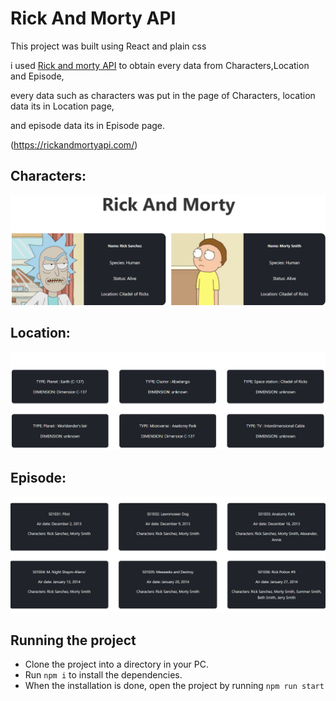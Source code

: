 # Rick And Morty API

This project was built using React and plain css

i used [Rick and morty API](https://rickandmortyapi.com/) to obtain every data from Characters,Location and Episode,

every data such as characters was put in the page of Characters, location data its in Location page,

and episode data its in Episode page.

(https://rickandmortyapi.com/)

## Characters:

![characters page](./src/assets/characters.png)

## Location:

![location page](./src/assets/location.png)

## Episode:

![episode up page](./src/assets/episode.png)

## Running the project

- Clone the project into a directory in your PC.
- Run `npm i` to install the dependencies.
- When the installation is done, open the project by running `npm run start`
